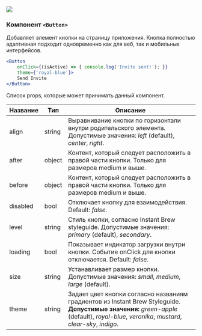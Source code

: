 <img src="https://pp.userapi.com/c855020/v855020041/41b19/YVcV3Hu5iC0.jpg"/>

### Компонент `<Button>`
Добавляет элемент кнопки на страницу приложения.
Кнопка полностью адаптивная подходит одновременно как для веб, так и мобильных интерфейсов.

```jsx
<Button
    onClick={(isActive) => { console.log('Invite sent!'); }}
    theme={'royal-blue'}>
    Send Invite
</Button>
```
Список props, которые может принимать данный компонент.

|Название|Тип|Описание|
| ------------ | ------------ | ------------ |
| align  | string  | Выравнивание кнопки по горизонтали внутри родительского элемента. Допустимые значения: *left* (default), *center*, *right*. |
| after  | object  | Контент, который следует расположить в правой части кнопки. Только для размеров medium и выше.  |
| before | object | Контент, который следует расположить в правой части кнопки. Только для размеров medium и выше. |
| disabled | bool | Отключает кнопку для взаимодействия. Default: *false*. |
| level  | string  | Стиль кнопки, согласно Instant Brew styleguide. Допустимые значения: *primary* (default), *secondary*.  |
| loading | bool | Показывает индикатор загрузки внутри кнопки. Событие onClick для кнопки отключается. Default: *false*. |
| size | string | Устанавливает размер кнопки. Допустимые значения: *small*, *medium*, *large* (default). |
| theme | string | Задает цвет кнопки согласно названиям градиентов из Instant Brew Styleguide. **Допустимые значения:** *green-apple* (default), *royal-blue*, *veronika*, *mustard*, *clear-sky*, *indigo*.|
